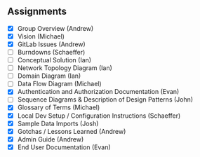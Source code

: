 ## Assignments

-[X] Group Overview (Andrew)
-[X] Vision (Michael)
-[X] GitLab Issues (Andrew)
-[ ] Burndowns (Schaeffer)
-[ ] Conceptual Solution (Ian)
-[ ] Network Topology Diagram (Ian)
-[ ] Domain Diagram (Ian)
-[ ] Data Flow Diagram (Michael)
-[X] Authentication and Authorization Documentation (Evan)
-[ ] Sequence Diagrams & Description of Design Patterns (John)
-[X] Glossary of Terms (Michael)
-[X] Local Dev Setup / Configuration Instructions (Schaeffer)
-[X] Sample Data Imports (Josh)
-[X] Gotchas / Lessons Learned (Andrew)
-[X] Admin Guide (Andrew)
-[X] End User Documentation (Evan)
